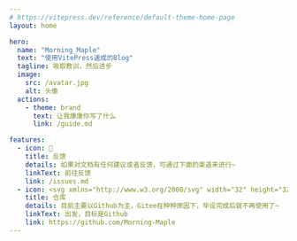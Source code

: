 ```yaml
---
# https://vitepress.dev/reference/default-theme-home-page
layout: home

hero:
  name: "Morning_Maple"
  text: "使用VitePress速成的Blog"
  tagline: 吸取教训，然后进步
  image:
    src: /avatar.jpg
    alt: 头像
  actions:
    - theme: brand
      text: 让我康康你写了什么
      link: /guide.md

features:
  - icon: 📝
    title: 反馈
    details: 如果对文档有任何建议或者反馈，可通过下面的渠道来进行~
    linkText: 前往反馈
    link: /issues.md
  - icon: <svg xmlns="http://www.w3.org/2000/svg" width="32" height="32" fill="currentColor" class="bi bi-github" viewBox="0 0 16 16"><path d="M8 0C3.58 0 0 3.58 0 8c0 3.54 2.29 6.53 5.47 7.59.4.07.55-.17.55-.38 0-.19-.01-.82-.01-1.49-2.01.37-2.53-.49-2.69-.94-.09-.23-.48-.94-.82-1.13-.28-.15-.68-.52-.01-.53.63-.01 1.08.58 1.23.82.72 1.21 1.87.87 2.33.66.07-.52.28-.87.51-1.07-1.78-.2-3.64-.89-3.64-3.95 0-.87.31-1.59.82-2.15-.08-.2-.36-1.02.08-2.12 0 0 .67-.21 2.2.82.64-.18 1.32-.27 2-.27.68 0 1.36.09 2 .27 1.53-1.04 2.2-.82 2.2-.82.44 1.1.16 1.92.08 2.12.51.56.82 1.27.82 2.15 0 3.07-1.87 3.75-3.65 3.95.29.25.54.73.54 1.48 0 1.07-.01 1.93-.01 2.2 0 .21.15.46.55.38A8.012 8.012 0 0 0 16 8c0-4.42-3.58-8-8-8z"/></svg>
    title: 仓库
    details: 目前主要以Github为主，Gitee在种种原因下，毕设完成后就不再使用了~
    linkText: 出发，目标是Github
    link: https://github.com/Morning-Maple
---
```


